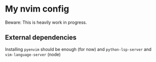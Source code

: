 # My nvim config

Beware: This is heavily work in progress.

## External dependencies
Installing `pyenvim` should be enough (for now)
and `python-lsp-server` and `vim-language-server` (node)
